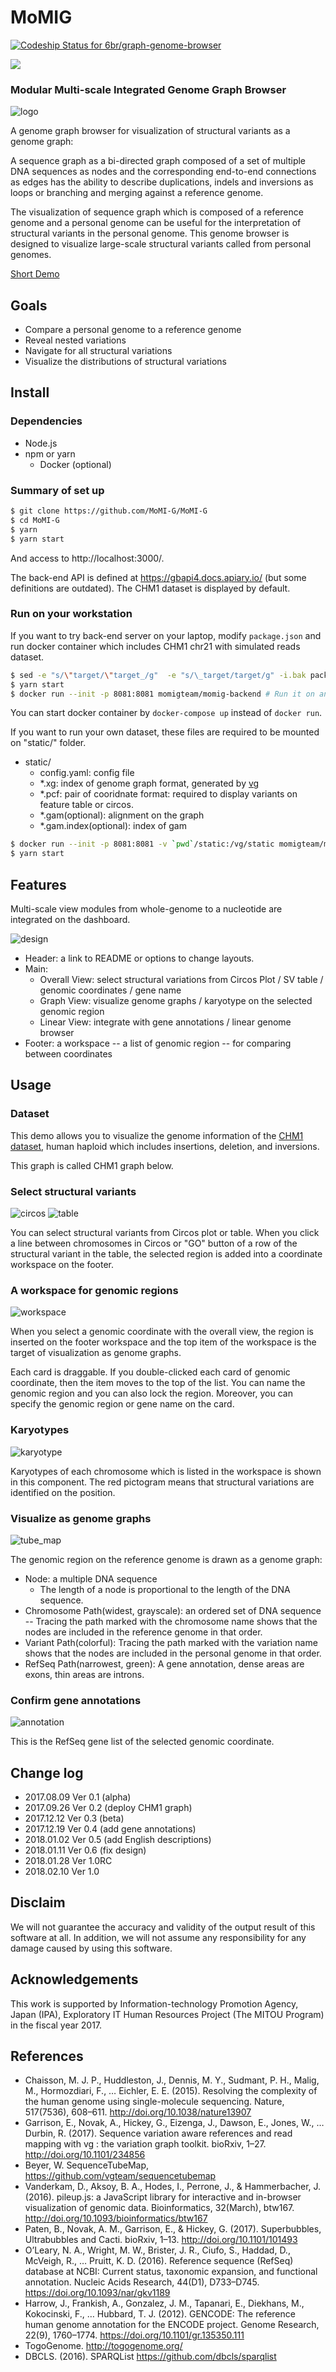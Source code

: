 # MoMIG

[ ![Codeship Status for 6br/graph-genome-browser](https://app.codeship.com/projects/8bd76f20-7c0f-0135-5019-1aa16f5e22b7/status?branch=master)](https://app.codeship.com/projects/245600)

[![](https://images.microbadger.com/badges/version/momigteam/momig-backend.svg)](https://microbadger.com/images/momigteam/momig-backend "Get your own version badge on microbadger.com")

### Modular Multi-scale Integrated Genome Graph Browser

![logo](public/images/logo.png)

A genome graph browser for visualization of structural variants as a genome graph:

A sequence graph as a bi-directed graph composed of a set of multiple DNA sequences as nodes and the corresponding end-to-end connections as edges has the ability to describe duplications, indels and inversions as loops or branching and merging against a reference genome.

The visualization of sequence graph which is composed of a reference genome and a personal genome can be useful for the interpretation of structural variants in the personal genome. This genome browser is designed to visualize large-scale structural variants called from personal genomes.

[Short Demo](https://youtu.be/Cv1OFREYtbU)

## Goals

* Compare a personal genome to a reference genome
* Reveal nested variations
* Navigate for all structural variations
* Visualize the distributions of structural variations

## Install
### Dependencies

* Node.js
* npm or yarn
  * Docker (optional)

### Summary of set up

``` bash
$ git clone https://github.com/MoMI-G/MoMI-G
$ cd MoMI-G
$ yarn
$ yarn start
```

And access to http://localhost:3000/.

The back-end API is defined at https://gbapi4.docs.apiary.io/ (but some definitions are outdated).
The CHM1 dataset is displayed by default. 

### Run on your workstation

If you want to try back-end server on your laptop, modify `package.json` and run docker container which includes CHM1 chr21 with simulated reads dataset.

``` bash
$ sed -e "s/\"target/\"target_/g"  -e "s/\_target/target/g" -i.bak package.json
$ yarn start
$ docker run --init -p 8081:8081 momigteam/momig-backend # Run it on another shell. It takes a little long time -- please wait.
```

You can start docker container by `docker-compose up` instead of `docker run`.

If you want to run your own dataset, these files are required to be mounted on "static/" folder.

* static/
  * config.yaml: config file
  * \*.xg: index of genome graph format, generated by [vg](https://github.com/vgteam/vg)
  * \*.pcf: pair of cooridnate format: required to display variants on feature table or circos. 
  * \*.gam(optional): alignment on the graph
  * \*.gam.index(optional): index of gam

``` bash
$ docker run --init -p 8081:8081 -v `pwd`/static:/vg/static momigteam/momig-backend
$ yarn start
```

## Features

Multi-scale view modules from whole-genome to a nucleotide are integrated on the dashboard.

![design](public/images/design.png)

* Header: a link to README or options to change layouts.
* Main:
    * Overall View: select structural variations from Circos Plot / SV table / genomic coordinates / gene name
    * Graph View: visualize genome graphs / karyotype on the selected genomic region
    * Linear View: integrate with gene annotations / linear genome browser
* Footer: a workspace -- a list of genomic region -- for comparing between coordinates

## Usage

### Dataset

This demo allows you to visualize the genome information of the [CHM1 dataset](http://eichlerlab.gs.washington.edu/publications/chm1-structural-variation/), human haploid which includes insertions, deletion, and inversions.

This graph is called CHM1 graph below.

### Select structural variants

![circos](public/images/Circos.png) ![table](public/images/table.png)

You can select structural variants from Circos plot or table. When you click a line between chromosomes in Circos or "GO" button of a row of the structural variant in the table, the selected region is added into a coordinate workspace on the footer.

### A workspace for genomic regions

![workspace](public/images/workspace.png)

When you select a genomic coordinate with the overall view, the region is inserted on the footer workspace and the top item of the workspace is the target of visualization as genome graphs.

Each card is draggable. If you double-clicked each card of genomic coordinate, then the item moves to the top of the list. You can name the genomic region and you can also lock the region. Moreover, you can specify the genomic region or gene name on the card.

### Karyotypes

![karyotype](public/images/karyotype.png)

Karyotypes of each chromosome which is listed in the workspace is shown in this component. The red pictogram means that structural variations are identified on the position.

### Visualize as genome graphs

![tube_map](public/images/TubeMap.png)

The genomic region on the reference genome is drawn as a genome graph:

* Node: a multiple DNA sequence
  * The length of a node is proportional to the length of the DNA sequence.
* Chromosome Path(widest, grayscale): an ordered set of DNA sequence -- Tracing the path marked with the chromosome name shows that the nodes are included in the reference genome in that order.
* Variant Path(colorful): Tracing the path marked with the variation name shows that the nodes are included in the personal genome in that order.
* RefSeq Path(narrowest, green): A gene annotation, dense areas are exons, thin areas are introns.

### Confirm gene annotations

![annotation](public/images/annotation.png)

This is the RefSeq gene list of the selected genomic coordinate.

## Change log

* 2017.08.09 Ver 0.1 (alpha)
* 2017.09.26 Ver 0.2 (deploy CHM1 graph)
* 2017.12.12 Ver 0.3 (beta)
* 2017.12.19 Ver 0.4 (add gene annotations)
* 2018.01.02 Ver 0.5 (add English descriptions)
* 2018.01.11 Ver 0.6 (fix design)
* 2018.01.28 Ver 1.0RC
* 2018.02.10 Ver 1.0

## Disclaim

We will not guarantee the accuracy and validity of the output result of this software at all. In addition, we will not assume any responsibility for any damage caused by using this software.

## Acknowledgements

This work is supported by Information-technology Promotion Agency, Japan (IPA), Exploratory IT Human Resources Project (The MITOU Program) in the fiscal year 2017.

## References

* Chaisson, M. J. P., Huddleston, J., Dennis, M. Y., Sudmant, P. H., Malig, M., Hormozdiari, F., … Eichler, E. E. (2015). Resolving the complexity of the human genome using single-molecule sequencing. Nature, 517(7536), 608–611. http://doi.org/10.1038/nature13907
* Garrison, E., Novak, A., Hickey, G., Eizenga, J., Dawson, E., Jones, W., … Durbin, R. (2017). Sequence variation aware references and read mapping with vg : the variation graph toolkit. bioRxiv, 1–27. http://doi.org/10.1101/234856
* Beyer, W. SequenceTubeMap, https://github.com/vgteam/sequencetubemap
* Vanderkam, D., Aksoy, B. A., Hodes, I., Perrone, J., & Hammerbacher, J. (2016). pileup.js: a JavaScript library for interactive and in-browser visualization of genomic data. Bioinformatics, 32(March), btw167. http://doi.org/10.1093/bioinformatics/btw167
* Paten, B., Novak, A. M., Garrison, E., & Hickey, G. (2017). Superbubbles, Ultrabubbles and Cacti. bioRxiv, 1–13. http://doi.org/10.1101/101493
* O’Leary, N. A., Wright, M. W., Brister, J. R., Ciufo, S., Haddad, D., McVeigh, R., … Pruitt, K. D. (2016). Reference sequence (RefSeq) database at NCBI: Current status, taxonomic expansion, and functional annotation. Nucleic Acids Research, 44(D1), D733–D745. https://doi.org/10.1093/nar/gkv1189
* Harrow, J., Frankish, A., Gonzalez, J. M., Tapanari, E., Diekhans, M., Kokocinski, F., … Hubbard, T. J. (2012). GENCODE: The reference human genome annotation for the ENCODE project. Genome Research, 22(9), 1760–1774. https://doi.org/10.1101/gr.135350.111
* TogoGenome. http://togogenome.org/
* DBCLS. (2016). SPARQList https://github.com/dbcls/sparqlist
